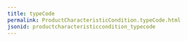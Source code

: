 ```yaml
---
title: typeCode
permalink: ProductCharacteristicCondition.typeCode.html
jsonid: productcharacteristiccondition_typecode
---
```

